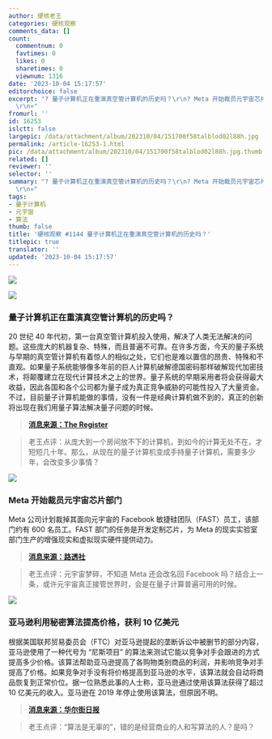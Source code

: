 ```yaml
---
author: 硬核老王
categories: 硬核观察
comments_data: []
count:
  commentnum: 0
  favtimes: 0
  likes: 0
  sharetimes: 0
  viewnum: 1316
date: '2023-10-04 15:17:57'
editorchoice: false
excerpt: "? 量子计算机正在重演真空管计算机的历史吗？\r\n? Meta 开始裁员元宇宙芯片部门\r\n? 亚马逊利用秘密算法提高价格，获利 10 亿美元\r\n»
  \r\n»"
fromurl: ''
id: 16253
islctt: false
largepic: /data/attachment/album/202310/04/151700f58talblod02l88h.jpg
permalink: /article-16253-1.html
pic: /data/attachment/album/202310/04/151700f58talblod02l88h.jpg.thumb.jpg
related: []
reviewer: ''
selector: ''
summary: "? 量子计算机正在重演真空管计算机的历史吗？\r\n? Meta 开始裁员元宇宙芯片部门\r\n? 亚马逊利用秘密算法提高价格，获利 10 亿美元\r\n»
  \r\n»"
tags:
- 量子计算机
- 元宇宙
- 算法
thumb: false
title: '硬核观察 #1144 量子计算机正在重演真空管计算机的历史吗？'
titlepic: true
translator: ''
updated: '2023-10-04 15:17:57'
---
```


![](/data/attachment/album/202310/04/151700f58talblod02l88h.jpg)


![](/data/attachment/album/202310/04/151710hkndiauhnmguyuyi.jpg)


### 量子计算机正在重演真空管计算机的历史吗？


20 世纪 40 年代初，第一台真空管计算机投入使用，解决了人类无法解决的问题。这些庞大的机器复杂、特殊，而且普遍不可靠。在许多方面，今天的量子系统与早期的真空管计算机有着惊人的相似之处，它们也是难以置信的昂贵、特殊和不直观。如果量子系统能够像多年前的巨人计算机破解德国密码那样破解现代加密技术，将颠覆建立在现代计算技术之上的世界。量子系统的早期采用者将会获得最大收益，因此各国和各个公司都为量子成为真正竞争威胁的可能性投入了大量资金。不过，目前量子计算机能做的事情，没有一件是经典计算机做不到的，真正的创新将出现在我们用量子算法解决量子问题的时候。



> 
> **[消息来源：The Register](https://www.theregister.com/2023/10/03/quantum_repeat_history)**
> 
> 
> 



> 
> 老王点评：从庞大到一个房间放不下的计算机，到如今的计算无处不在，才短短几十年。那么，从现在的量子计算机变成手持量子计算机，需要多少年，会改变多少事情？
> 
> 
> 


![](/data/attachment/album/202310/04/151721g44gg4f2f2ol06gg.jpg)


### Meta 开始裁员元宇宙芯片部门


Meta 公司计划裁掉其面向元宇宙的 Facebook 敏捷硅团队（FAST）员工，该部门约有 600 名员工。FAST 部门的任务是开发定制芯片，为 Meta 的现实实验室部门生产的增强现实和虚拟现实硬件提供动力。



> 
> **[消息来源：路透社](https://www.reuters.com/technology/meta-lay-off-employees-metaverse-silicon-unit-wednesday-2023-10-03/)**
> 
> 
> 



> 
> 老王点评：元宇宙梦碎，不知道 Meta 还会改名回 Facebook 吗？结合上一条，或许元宇宙真正接管世界时，会是在量子计算普遍可用的时候。
> 
> 
> 


![](/data/attachment/album/202310/04/151735nikgjryowcxko0yi.jpg)


### 亚马逊利用秘密算法提高价格，获利 10 亿美元


根据美国联邦贸易委员会（FTC）对亚马逊提起的垄断诉讼中被删节的部分内容，亚马逊使用了一种代号为 “尼斯项目” 的算法来测试它能以竞争对手会跟进的方式提高多少价格。该算法帮助亚马逊提高了各购物类别商品的利润，并影响竞争对手提高了价格。如果竞争对手没有将价格提高到亚马逊的水平，该算法就会自动将商品恢复到正常价位。据一位熟悉此事的人士称，亚马逊通过使用该算法获得了超过 10 亿美元的收入。亚马逊在 2019 年停止使用该算法，但原因不明。



> 
> **[消息来源：华尔街日报](https://www.wsj.com/business/retail/amazon-used-secret-project-nessie-algorithm-to-raise-prices-6c593706)**
> 
> 
> 



> 
> 老王点评：“算法是无辜的”，错的是经营商业的人和写算法的人？是吗？
> 
> 
>